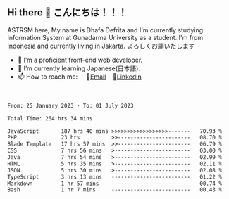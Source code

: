 ## Hi there 👋 こんにちは！！！
ASTRSM here, My name is Dhafa Defrita and I'm currently studying Information System at Gunadarma University as a student. I'm from Indonesia and currently living in Jakarta. よろしくお願いたします

- 🔭 I’m a proficient front-end web developer.
- 🌱 I’m currently learning Japanese(日本語).
- 📫 How to reach me: &nbsp;&nbsp;&nbsp;&nbsp;📧[Email](dhafadefrita@gmail.com)&nbsp;&nbsp;&nbsp;&nbsp;💼[LinkedIn](https://www.linkedin.com/in/dhafa-defrita-rama-yudistira-9357a9229/)
<br>
<!-- <p align="left">
<a href="https://github.com/ASTRSM">
  <img height="180em" src="https://github-readme-stats-eight-theta.vercel.app/api?username=ASTRSM&show_icons=true&theme=dracula&include_all_commits=true&count_private=true"/>
  <img height="180em" src="https://github-readme-stats-eight-theta.vercel.app/api/top-langs/?username=ASTRSM&layout=compact&langs_count=8&theme=dracula"/>
</a>
</p> -->

<!--START_SECTION:waka-->

```txt
From: 25 January 2023 - To: 01 July 2023

Total Time: 264 hrs 34 mins

JavaScript       187 hrs 40 mins >>>>>>>>>>>>>>>>>>-------   70.93 %
PHP              23 hrs          >>-----------------------   08.70 %
Blade Template   17 hrs 57 mins  >>-----------------------   06.79 %
CSS              7 hrs 56 mins   >------------------------   03.00 %
Java             7 hrs 54 mins   >------------------------   02.99 %
HTML             5 hrs 35 mins   >------------------------   02.11 %
JSON             5 hrs 30 mins   >------------------------   02.08 %
TypeScript       3 hrs 13 mins   -------------------------   01.22 %
Markdown         1 hr 57 mins    -------------------------   00.74 %
Bash             1 hr 7 mins     -------------------------   00.43 %
```

<!--END_SECTION:waka-->
